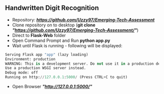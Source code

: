 ## Handwritten Digit Recognition

* Repository: **_https://github.com/Uzzy97/Emerging-Tech-Assessment_**
* Clone repository on to desktop (**git clone _"https://github.com/Uzzy97/Emerging-Tech-Assessment/"_**)
* Direct to **Flask-Web** folder
* Open Command Prompt and Run **python app.py**
* Wait until Flask is running - following will be displayed:
```python
Serving Flask app "app" (lazy loading)
Environment: production
WARNING: This is a development server. Do not use it in a production deployment.
Use a production WSGI server instead.
Debug mode: off
Running on http://127.0.0.1:5000/ (Press CTRL+C to quit)
```
* Open Browser **_"http://127.0.0.1:5000/"_**
